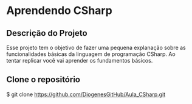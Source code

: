 # Aprendendo CSharp

## Descrição do Projeto
Esse projeto tem o objetivo de fazer uma pequena explanação sobre as funcionalidades básicas da linguagem de programação CSharp. Ao tentar replicar você vai aprender os fundamentos básicos.

## Clone o repositório
$ git clone https://github.com/DiogenesGitHub/Aula_CSharp.git